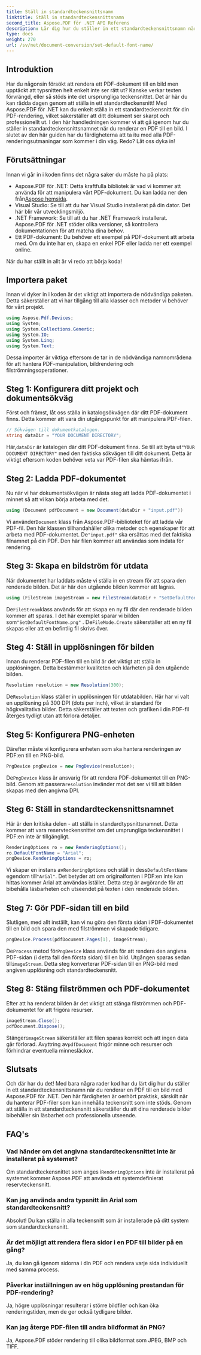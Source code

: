 ```yaml
---
title: Ställ in standardteckensnittsnamn
linktitle: Ställ in standardteckensnittsnamn
second_title: Aspose.PDF för .NET API Referens
description: Lär dig hur du ställer in ett standardteckensnittsnamn när du renderar PDF-filer till bilder med Aspose.PDF för .NET. Den här guiden täcker förutsättningar, steg-för-steg-instruktioner och vanliga frågor.
type: docs
weight: 270
url: /sv/net/document-conversion/set-default-font-name/
---
```

## Introduktion

Har du någonsin försökt att rendera ett PDF-dokument till en bild men upptäckt att typsnitten helt enkelt inte ser rätt ut? Kanske verkar texten förvrängd, eller så stöds inte det ursprungliga teckensnittet. Det är här du kan rädda dagen genom att ställa in ett standardteckensnitt! Med Aspose.PDF för .NET kan du enkelt ställa in ett standardteckensnitt för din PDF-rendering, vilket säkerställer att ditt dokument ser skarpt och professionellt ut. I den här handledningen kommer vi att gå igenom hur du ställer in standardteckensnittsnamnet när du renderar en PDF till en bild. I slutet av den här guiden har du färdigheterna att ta itu med alla PDF-renderingsutmaningar som kommer i din väg. Redo? Låt oss dyka in!

## Förutsättningar

Innan vi går in i koden finns det några saker du måste ha på plats:

- Aspose.PDF för .NET: Detta kraftfulla bibliotek är vad vi kommer att använda för att manipulera vårt PDF-dokument. Du kan ladda ner den från[Aspose hemsida](https://releases.aspose.com/pdf/net/).
- Visual Studio: Se till att du har Visual Studio installerat på din dator. Det här blir vår utvecklingsmiljö.
- .NET Framework: Se till att du har .NET Framework installerat. Aspose.PDF för .NET stöder olika versioner, så kontrollera dokumentationen för att matcha dina behov.
- Ett PDF-dokument: Du behöver ett exempel på PDF-dokument att arbeta med. Om du inte har en, skapa en enkel PDF eller ladda ner ett exempel online.

När du har ställt in allt är vi redo att börja koda!

## Importera paket

Innan vi dyker in i koden är det viktigt att importera de nödvändiga paketen. Detta säkerställer att vi har tillgång till alla klasser och metoder vi behöver för vårt projekt.

```csharp
using Aspose.Pdf.Devices;
using System;
using System.Collections.Generic;
using System.IO;
using System.Linq;
using System.Text;
```

Dessa importer är viktiga eftersom de tar in de nödvändiga namnområdena för att hantera PDF-manipulation, bildrendering och filströmningsoperationer.

## Steg 1: Konfigurera ditt projekt och dokumentsökväg

Först och främst, låt oss ställa in katalogsökvägen där ditt PDF-dokument finns. Detta kommer att vara din utgångspunkt för att manipulera PDF-filen.

```csharp
// Sökvägen till dokumentkatalogen.
string dataDir = "YOUR DOCUMENT DIRECTORY";
```
 Här,`dataDir` är katalogen där ditt PDF-dokument finns. Se till att byta ut`"YOUR DOCUMENT DIRECTORY"` med den faktiska sökvägen till ditt dokument. Detta är viktigt eftersom koden behöver veta var PDF-filen ska hämtas ifrån.

## Steg 2: Ladda PDF-dokumentet

Nu när vi har dokumentsökvägen är nästa steg att ladda PDF-dokumentet i minnet så att vi kan börja arbeta med det.

```csharp
using (Document pdfDocument = new Document(dataDir + "input.pdf"))
```
 Vi använder`Document` klass från Aspose.PDF-biblioteket för att ladda vår PDF-fil. Den här klassen tillhandahåller olika metoder och egenskaper för att arbeta med PDF-dokumentet. De`"input.pdf"` ska ersättas med det faktiska filnamnet på din PDF. Den här filen kommer att användas som indata för rendering.

## Steg 3: Skapa en bildström för utdata

När dokumentet har laddats måste vi ställa in en stream för att spara den renderade bilden. Det är här den utgående bilden kommer att lagras.

```csharp
using (FileStream imageStream = new FileStream(dataDir + "SetDefaultFontName.png", FileMode.Create))
```
 De`FileStream`klass används för att skapa en ny fil där den renderade bilden kommer att sparas. I det här exemplet sparar vi bilden som`"SetDefaultFontName.png"` . De`FileMode.Create` säkerställer att en ny fil skapas eller att en befintlig fil skrivs över.

## Steg 4: Ställ in upplösningen för bilden

Innan du renderar PDF-filen till en bild är det viktigt att ställa in upplösningen. Detta bestämmer kvaliteten och klarheten på den utgående bilden.

```csharp
Resolution resolution = new Resolution(300);
```
 De`Resolution` klass ställer in upplösningen för utdatabilden. Här har vi valt en upplösning på 300 DPI (dots per inch), vilket är standard för högkvalitativa bilder. Detta säkerställer att texten och grafiken i din PDF-fil återges tydligt utan att förlora detaljer.

## Steg 5: Konfigurera PNG-enheten

Därefter måste vi konfigurera enheten som ska hantera renderingen av PDF:en till en PNG-bild.

```csharp
PngDevice pngDevice = new PngDevice(resolution);
```
 De`PngDevice` klass är ansvarig för att rendera PDF-dokumentet till en PNG-bild. Genom att passera`resolution` invänder mot det ser vi till att bilden skapas med den angivna DPI.

## Steg 6: Ställ in standardteckensnittsnamnet

Här är den kritiska delen - att ställa in standardtypsnittsnamnet. Detta kommer att vara reservteckensnittet om det ursprungliga teckensnittet i PDF:en inte är tillgängligt.

```csharp
RenderingOptions ro = new RenderingOptions();
ro.DefaultFontName = "Arial";
pngDevice.RenderingOptions = ro;
```
 Vi skapar en instans av`RenderingOptions` och ställ in dess`DefaultFontName` egendom till`"Arial"`. Det betyder att om originalfonten i PDF:en inte kan hittas kommer Arial att användas istället. Detta steg är avgörande för att bibehålla läsbarheten och utseendet på texten i den renderade bilden.

## Steg 7: Gör PDF-sidan till en bild

Slutligen, med allt inställt, kan vi nu göra den första sidan i PDF-dokumentet till en bild och spara den med filströmmen vi skapade tidigare.

```csharp
pngDevice.Process(pdfDocument.Pages[1], imageStream);
```
 De`Process` metod för`PngDevice` klass används för att rendera den angivna PDF-sidan (i detta fall den första sidan) till en bild. Utgången sparas sedan till`imageStream`. Detta steg konverterar PDF-sidan till en PNG-bild med angiven upplösning och standardteckensnitt.

## Steg 8: Stäng filströmmen och PDF-dokumentet

Efter att ha renderat bilden är det viktigt att stänga filströmmen och PDF-dokumentet för att frigöra resurser.

```csharp
imageStream.Close();
pdfDocument.Dispose();
```
Stänger`imageStream` säkerställer att filen sparas korrekt och att ingen data går förlorad. Avyttring av`pdfDocument` frigör minne och resurser och förhindrar eventuella minnesläckor.

## Slutsats

Och där har du det! Med bara några rader kod har du lärt dig hur du ställer in ett standardteckensnittsnamn när du renderar en PDF till en bild med Aspose.PDF för .NET. Den här färdigheten är oerhört praktisk, särskilt när du hanterar PDF-filer som kan innehålla teckensnitt som inte stöds. Genom att ställa in ett standardteckensnitt säkerställer du att dina renderade bilder bibehåller sin läsbarhet och professionella utseende.

## FAQ's

### Vad händer om det angivna standardteckensnittet inte är installerat på systemet?
 Om standardteckensnittet som anges i`RenderingOptions` inte är installerat på systemet kommer Aspose.PDF att använda ett systemdefinierat reservteckensnitt.

### Kan jag använda andra typsnitt än Arial som standardteckensnitt?
Absolut! Du kan ställa in alla teckensnitt som är installerade på ditt system som standardteckensnitt.

### Är det möjligt att rendera flera sidor i en PDF till bilder på en gång?
Ja, du kan gå igenom sidorna i din PDF och rendera varje sida individuellt med samma process.

### Påverkar inställningen av en hög upplösning prestandan för PDF-rendering?
Ja, högre upplösningar resulterar i större bildfiler och kan öka renderingstiden, men de ger också tydligare bilder.

### Kan jag återge PDF-filen till andra bildformat än PNG?
Ja, Aspose.PDF stöder rendering till olika bildformat som JPEG, BMP och TIFF.
